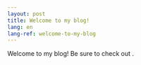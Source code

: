 ```yaml
---
layout: post
title: Welcome to my blog!
lang: en
lang-ref: welcome-to-my-blog
---
```


Welcome to my blog! Be sure to check out .
